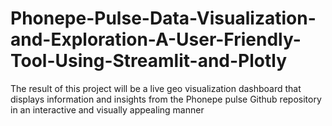 # Phonepe-Pulse-Data-Visualization-and-Exploration-A-User-Friendly-Tool-Using-Streamlit-and-Plotly
The result of this project will be a live geo visualization dashboard that displays information and insights from the Phonepe pulse Github repository in an interactive and visually appealing manner
